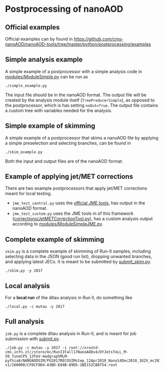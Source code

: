 # Postprocessing of nanoAOD


## Official examples

Official examples can by found in <https://github.com/cms-nanoAOD/nanoAOD-tools/tree/master/python/postprocessing/examples>


## Simple analysis example

A simple example of a postprocessor with a simple analysis code in [modules/ModuleSimple.py](modules/ModuleSimple.py) can be run as
```
./simple_example.py
```
The input file should be in the nanoAOD format. The output file will be created by the analysis module itself (`TreeProducerSimple`), as opposed to the postprocessor, which is has setting `noOut=True`. The output file contains a custom tree with variables needed for the analysis.


## Simple example of skimming

A simple example of a postprocessor that skims a nanoAOD file by applying a simple preselection and selecting branches, can be found in
```
./skim_example.py
```
Both the input and output files are of the nanoAOD format.


## Example of applying jet/MET corrections

There are two example postprocessors that apply jet/MET corrections meant for local testing.
* `jme_test_central.py` uses the [official JME tools](https://github.com/cms-nanoAOD/nanoAOD-tools/tree/master/python/postprocessing/modules/jme), has output in the nanoAOD format.
* `jme_test_custom.py` uses the JME tools in of this framework ([corrections/JetMETCorrectionTool.py](../corrections/JetMETCorrectionTool.py)), has a custom analysis output according to [modules/ModuleSimpleJME.py](../modules/ModuleSimpleJME.py).


## Complete example of skimming

`skim.py` is a complete example of skimming of Run-II samples, including selecting data in the JSON (good run list), dropping unwanted branches, and applying latest JECs. It is meant to be submitted by [submit_skim.py](../submit_skim.py).
```
./skim.py -y 2017
```


## Local analysis
For a **local run** of the ditau analysis in Run II, do something like
```
./local.py -c mutau -y 2017
```


## Full analysis

`job.py` is a complete ditau analysis in Run-II, and is meant for job submission with [submit.py](../submit.py).
```
./job.py -c mutau -y 2017 -i root://xrootd-cms.infn.it//store/mc/RunIIFall17NanoAODv4/DYJetsToLL_M-50_TuneCP5_13TeV-madgraphMLM-pythia8/NANOAODSIM/PU2017RECOSIMstep_12Apr2018_Nano14Dec2018_102X_mc2017_realistic_v6-v1/260000/CFDCF0D4-A3BD-E04B-89D5-1BE152CB8754.root
```
